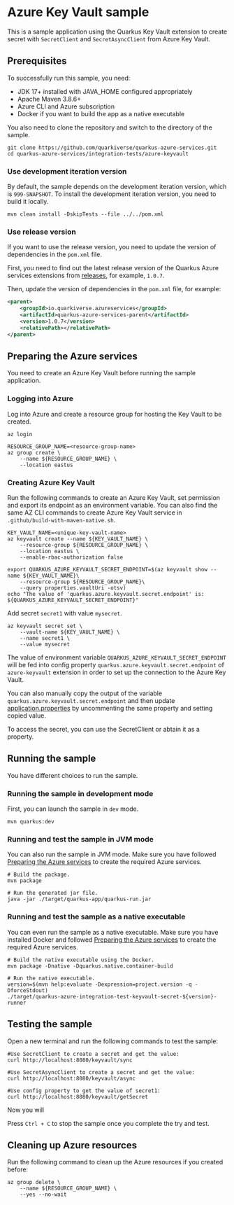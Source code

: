 # Azure Key Vault sample

This is a sample application using the Quarkus Key Vault extension to create secret with `SecretClient` and `SecretAsyncClient` from Azure Key Vault.

## Prerequisites

To successfully run this sample, you need:

* JDK 17+ installed with JAVA_HOME configured appropriately
* Apache Maven 3.8.6+
* Azure CLI and Azure subscription
* Docker if you want to build the app as a native executable

You also need to clone the repository and switch to the directory of the sample.

```
git clone https://github.com/quarkiverse/quarkus-azure-services.git
cd quarkus-azure-services/integration-tests/azure-keyvault
```

### Use development iteration version

By default, the sample depends on the development iteration version, which is `999-SNAPSHOT`. To install the development
iteration version, you need to build it locally.

```
mvn clean install -DskipTests --file ../../pom.xml
```

### Use release version

If you want to use the release version, you need to update the version of dependencies in the `pom.xml` file.

First, you need to find out the latest release version of the Quarkus Azure services extensions
from [releases](https://github.com/quarkiverse/quarkus-azure-services/releases), for example, `1.0.7`.

Then, update the version of dependencies in the `pom.xml` file, for example:

```xml
<parent>
    <groupId>io.quarkiverse.azureservices</groupId>
    <artifactId>quarkus-azure-services-parent</artifactId>
    <version>1.0.7</version>
    <relativePath></relativePath>
</parent>
```

## Preparing the Azure services

You need to create an Azure Key Vault before running the sample application.

### Logging into Azure

Log into Azure and create a resource group for hosting the Key Vault to be created.

```
az login

RESOURCE_GROUP_NAME=<resource-group-name>
az group create \
    --name ${RESOURCE_GROUP_NAME} \
    --location eastus
```

### Creating Azure Key Vault

Run the following commands to create an Azure Key Vault, set permission and export its endpoint as an environment
variable. You can also find the same AZ CLI commands to create Azure Key Vault service in `.github/build-with-maven-native.sh`.

```
KEY_VAULT_NAME=<unique-key-vault-name>
az keyvault create --name ${KEY_VAULT_NAME} \
    --resource-group ${RESOURCE_GROUP_NAME} \
    --location eastus \
    --enable-rbac-authorization false

export QUARKUS_AZURE_KEYVAULT_SECRET_ENDPOINT=$(az keyvault show --name ${KEY_VAULT_NAME}\
    --resource-group ${RESOURCE_GROUP_NAME}\
    --query properties.vaultUri -otsv)
echo "The value of 'quarkus.azure.keyvault.secret.endpoint' is: ${QUARKUS_AZURE_KEYVAULT_SECRET_ENDPOINT}"
```

Add secret `secret1` with value `mysecret`.

```
az keyvault secret set \
    --vault-name ${KEY_VAULT_NAME} \
    --name secret1 \
    --value mysecret
```

The value of environment variable `QUARKUS_AZURE_KEYVAULT_SECRET_ENDPOINT` will be fed into config
property `quarkus.azure.keyvault.secret.endpoint` of `azure-keyvault` extension in order to set up the
connection to the Azure Key Vault.

You can also manually copy the output of the variable `quarkus.azure.keyvault.secret.endpoint` and then
update [application.properties](src/main/resources/application.properties) by uncommenting the
same property and setting copied value.

To access the secret, you can use the SecretClient or abtain it as a property.

## Running the sample

You have different choices to run the sample.

### Running the sample in development mode

First, you can launch the sample in `dev` mode.

```
mvn quarkus:dev
```

### Running and test the sample in JVM mode

You can also run the sample in JVM mode. Make sure you have
followed [Preparing the Azure services](#preparing-the-azure-services) to create the required Azure services.

```
# Build the package.
mvn package

# Run the generated jar file.
java -jar ./target/quarkus-app/quarkus-run.jar
```

### Running and test the sample as a native executable

You can even run the sample as a native executable. Make sure you have installed Docker and
followed [Preparing the Azure services](#preparing-the-azure-services) to create the required Azure services.

```
# Build the native executable using the Docker.
mvn package -Dnative -Dquarkus.native.container-build

# Run the native executable.
version=$(mvn help:evaluate -Dexpression=project.version -q -DforceStdout)
./target/quarkus-azure-integration-test-keyvault-secret-${version}-runner
```

## Testing the sample

Open a new terminal and run the following commands to test the sample:

```
#Use SecretClient to create a secret and get the value:
curl http://localhost:8080/keyvault/sync

#Use SecretAsyncClient to create a secret and get the value:
curl http://localhost:8080/keyvault/async

#Use config property to get the value of secret1:
curl http://localhost:8080/keyvault/getSecret
```

Now you will 

Press `Ctrl + C` to stop the sample once you complete the try and test.

## Cleaning up Azure resources

Run the following command to clean up the Azure resources if you created before:

```
az group delete \
    --name ${RESOURCE_GROUP_NAME} \
    --yes --no-wait
```